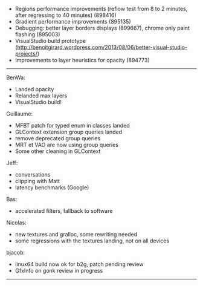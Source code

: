 * Regions performance improvements (reflow test from 8 to 2 minutes, after regressing to 40 minutes) (898416)
* Gradient performance improvements (895135)
* Debugging: better layer borders displays (899667), chrome only paint flashing (895003)
* VisualStudio build prototype (http://benoitgirard.wordpress.com/2013/08/06/better-visual-studio-projects/)
* Improvements to layer heuristics for opacity (894773)

________________


BenWa:
* Landed opacity
* Relanded max layers
* VisualStudio build!

Guillaume:
* MFBT patch for typed enum in classes landed
* GLContext extension group queries landed
* remove deprecated group queries
* MRT et VAO are now using group queries
* Some other cleaning in GLContext

Jeff:
* conversations
* clipping with Matt
* latency benchmarks (Google)

Bas:
* accelerated filters, fallback to software

Nicolas:
* new textures and gralloc, some rewriting needed
* some regressions with the textures landing, not on all devices

bjacob:
* linux64 build now ok for b2g, patch pending review
* GfxInfo on gonk review in progress

________________


